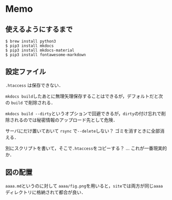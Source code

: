 # Memo

## 使えるようにするまで

```
$ brew install python3
$ pip3 install mkdocs
$ pip3 install mkdocs-material
$ pip3 install fontawesome-markdown
```

## 設定ファイル

`.htaccess` は保存できない．

`mkdocs build`したあとに無理矢理保存することはできるが，デフォルトだと次の `build` で削除される．

`mkdocs build --dirty`というオプションで回避できるが，`dirty`の付け忘れで削除されるのでは秘密情報のアップロード先として危険．

サーバにだけ置いておいて `rsync` で`--delete`しない？
ゴミを消すときに全部消える．

別にスクリプトを書いて，そこで`.htaccess`をコピーする？
... これが一番現実的か．

## 図の配置

`aaaa.md`というのに対して
`aaaa/fig.png`を用いると，`site`では両方が同じ`aaaa`ディレクトリに格納されて都合が良い．
